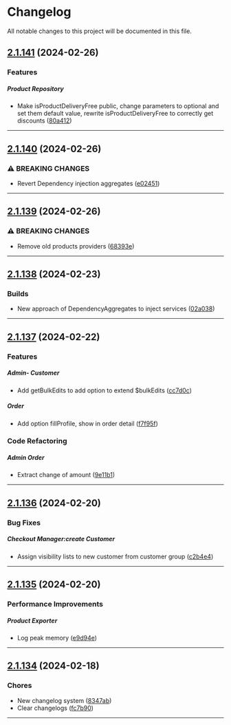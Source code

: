 <!--- BEGIN HEADER -->
# Changelog

All notable changes to this project will be documented in this file.
<!--- END HEADER -->

## [2.1.141](https://github.com/liquiddesign/eshop/compare/v2.1.140...v2.1.141) (2024-02-26)

### Features


##### Product Repository

* Make isProductDeliveryFree public, change parameters to optional and set them default value, rewrite isProductDeliveryFree to correctly get discounts ([80a412](https://github.com/liquiddesign/eshop/commit/80a412eafd6a3f6e643e6314d173efaf27396138))


---

## [2.1.140](https://github.com/liquiddesign/eshop/compare/v2.1.139...v2.1.140) (2024-02-26)

### ⚠ BREAKING CHANGES

* Revert Dependency injection aggregates ([e02451](https://github.com/liquiddesign/eshop/commit/e02451f597d5a4fc675cdad8a5a633158d075e25))


---

## [2.1.139](https://github.com/liquiddesign/eshop/compare/v2.1.138...v2.1.139) (2024-02-26)

### ⚠ BREAKING CHANGES

* Remove old products providers ([68393e](https://github.com/liquiddesign/eshop/commit/68393e61b97053453dda18bcf6feffd3505a22b8))


---

## [2.1.138](https://github.com/liquiddesign/eshop/compare/v2.1.137...v2.1.138) (2024-02-23)

### Builds

* New approach of DependencyAggregates to inject services ([02a038](https://github.com/liquiddesign/eshop/commit/02a03837386d6284cb4a052732b24364b49f3c44))


---

## [2.1.137](https://github.com/liquiddesign/eshop/compare/v2.1.136...v2.1.137) (2024-02-22)

### Features


##### Admin- Customer

* Add getBulkEdits to add option to extend $bulkEdits ([cc7d0c](https://github.com/liquiddesign/eshop/commit/cc7d0c18448855d3c3b791de955a90da2db53765))

##### Order

* Add option fillProfile, show in order detail ([f7f95f](https://github.com/liquiddesign/eshop/commit/f7f95f638042d5104394626d96864c66f3365058))

### Code Refactoring


##### Admin Order

* Extract change of amount ([9e11b1](https://github.com/liquiddesign/eshop/commit/9e11b1785a3a70180d772a40c64e625bdf131a7b))


---

## [2.1.136](https://github.com/liquiddesign/eshop/compare/v2.1.135...v2.1.136) (2024-02-20)

### Bug Fixes


##### Checkout Manager:create Customer

* Assign visibility lists to new customer from customer group ([c2b4e4](https://github.com/liquiddesign/eshop/commit/c2b4e499ffd70c74dbb0ef0aa353d5a792203132))


---

## [2.1.135](https://github.com/liquiddesign/eshop/compare/v2.1.134...v2.1.135) (2024-02-20)

### Performance Improvements


##### Product Exporter

* Log peak memory ([e9d94e](https://github.com/liquiddesign/eshop/commit/e9d94e15875326290f3ef574395f562228cc1710))


---

## [2.1.134](https://github.com/liquiddesign/eshop/compare/v2.1.133...v2.1.134) (2024-02-18)

### Chores

* New changelog system ([8347ab](https://github.com/liquiddesign/eshop/commit/8347abbdc59a015af2d6d14efb6878a9ea723703))
* Clear changelogs ([fc7b90](https://github.com/liquiddesign/eshop/commit/fc7b9025a545e334559614e25d473b4612fe12a3))


---

